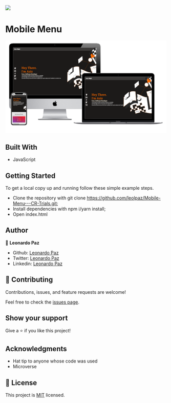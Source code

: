 ![](https://img.shields.io/badge/Microverse-blueviolet)

# Mobile Menu

![screenshot](./screenshot.png)


## Built With

- JavaScript

## Getting Started


To get a local copy up and running follow these simple example steps.

- Clone the repository with git clone https://github.com/leolpaz/Mobile-Menu---CR-Trials.git;
- Install dependencies with npm i/yarn install;
- Open index.html

## Author

👤 **Leonardo Paz**

- Github: [Leonardo Paz](https://github.com/leolpaz)
- Twitter: [Leonardo Paz](https://twitter.com/leonardolpaz95)
- Linkedin: [Leonardo Paz]()

## 🤝 Contributing

Contributions, issues, and feature requests are welcome!

Feel free to check the [issues page](../../issues/).

## Show your support

Give a ⭐️ if you like this project!

## Acknowledgments

- Hat tip to anyone whose code was used
- Microverse

## 📝 License

This project is [MIT](./MIT.md) licensed.

